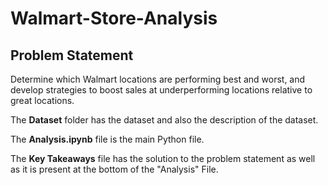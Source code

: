 # Walmart-Store-Analysis

## Problem Statement
Determine which Walmart locations are performing best and worst, and develop strategies to boost sales at underperforming locations relative to great locations.


The **Dataset** folder has the dataset and also the description of the dataset. 

The **Analysis.ipynb** file is the main Python file.   

The **Key Takeaways** file has the solution to the problem statement as well as it is present at the bottom of the "Analysis" File. 
